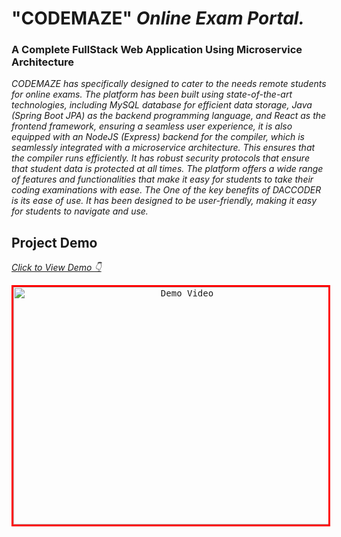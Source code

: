 # "CODEMAZE" <I>Online Exam Portal.</I>
### A Complete FullStack Web Application Using Microservice Architecture
<I>CODEMAZE has specifically designed to cater to the needs remote students for online exams. The platform has been built using state-of-the-art technologies, including MySQL database for efficient data storage, Java (Spring Boot JPA) as the backend programming language, and React as the frontend framework, ensuring a seamless user experience, it is also equipped with an NodeJS (Express) backend for the compiler, which is seamlessly integrated with a microservice architecture. This ensures that the compiler runs efficiently. It has robust security protocols that ensure that student data is protected at all times. The platform offers a wide range of features and functionalities that make it easy for students to take their coding examinations with ease. The One of the key benefits of DACCODER is its ease of use. It has been designed to be user-friendly, making it easy for students to navigate and use.</I>
## Project Demo
<a href="https://www.youtube.com/watch?v=Uvms38MfgxM?autoplay=1"><I>Click to View Demo 👇</I></a>
 
<p align="center">
  <a href="https://www.youtube.com/watch?v=Uvms38MfgxM?autoplay=1">
    <kbd><img src="https://img.youtube.com/vi/Uvms38MfgxM/0.jpg" alt="Demo Video" width="540" height="380" style="border: 3px solid red" /></kbd>
  </a>
</p>

